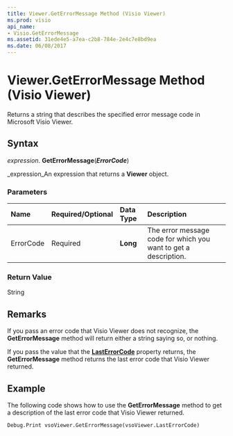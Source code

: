 ```yaml
---
title: Viewer.GetErrorMessage Method (Visio Viewer)
ms.prod: visio
api_name:
- Visio.GetErrorMessage
ms.assetid: 31ede4e5-a7ea-c2b8-784e-2e4c7e8bd9ea
ms.date: 06/08/2017
---
```



# Viewer.GetErrorMessage Method (Visio Viewer)

Returns a string that describes the specified error message code in Microsoft Visio Viewer.


## Syntax

 _expression_. **GetErrorMessage**(**_ErrorCode_**)

 _expression_An expression that returns a  **Viewer** object.


### Parameters



|**Name**|**Required/Optional**|**Data Type**|**Description**|
|:-----|:-----|:-----|:-----|
|ErrorCode|Required| **Long**|The error message code for which you want to get a description.|

### Return Value

String


## Remarks

If you pass an error code that Visio Viewer does not recognize, the  **GetErrorMessage** method will return either a string saying so, or nothing.

If you pass the value that the  **[LastErrorCode](Visio.LastErrorCode.md)** property returns, the **GetErrorMessage** method returns the last error code that Visio Viewer returned.


## Example

The following code shows how to use the  **GetErrorMessage** method to get a description of the last error code that Visio Viewer returned.


```vb
Debug.Print vsoViewer.GetErrorMessage(vsoViewer.LastErrorCode)
```


